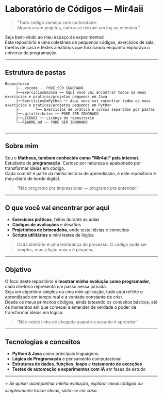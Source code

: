 # **Laboratório de Códigos — Mir4aii**

> “Todo código começa com curiosidade.  
> Alguns viram projetos, outros só deixam um log na memória.”  

Seja bem-vindo ao meu espaço de experimentos!  
Este repositório é uma coletânea de pequenos códigos, exercícios de sala, tarefas de casa e testes aleatórios que fui criando enquanto explorava o universo da programação.

---
## Estrutura de pastas
```
Repositorio
     ├──.vscode ── PODE SER IGNORADO
     ├──ExerciciosEmJava ── Aqui voce vai encontrar todos os meus exercicios e praticas/projetos pequenos em Java
     ├──ExerciciosEmPython ── Aqui voce vai encontrar todos os meus exercicios e praticas/projetos pequenos em Python
     ├        └── Exercicios de pratica e cursos separados por pastas.
     ├──.gitattributes ── PODE SER IGNORADO
     ├──LICENSE ── Licença do repositorio
     └──README.md ── PODE SER IGNORADO
 
```

---
##  Sobre mim

Sou o **Matheus, tambem conhecido como "MIr4aii" pela internet**. Estudante de **programação**. Curioso por natureza e apaixonado por transformar ideias em código.  
Cada commit é parte da minha história de aprendizado, e este repositório é meu diário de bordo digital.

> “Não programo pra impressionar — programo pra entender.”
---

##  O que você vai encontrar por aqui

-  **Exercícios práticos**, feitos durante as aulas  
-  **Códigos de avaliações** e desafios  
-  **Projetinhos de brincadeira**, onde testei ideias e conceitos  
-  **Scripts utilitários** e mini testes de lógica  

> Cada diretório é uma lembrança do processo. O código pode ser simples, mas a lição nunca é pequena.

---

##  Objetivo

O foco deste repositório é **mostrar minha evolução como programador**, cada diretório representa um passo nessa jornada.  
Seja um algoritmo simples ou uma mini aplicação, tudo aqui reflete o aprendizado em tempo real e a vontade constante de criar.  
Desde os meus primeiros códigos, ainda tateando os conceitos básicos, até os momentos em que comecei a entender de verdade o poder de transformar ideias em lógica.  

> “Não existe linha de chegada quando o assunto é aprender.”

---

##  Tecnologias e conceitos

- **Python & Java** como principais linguagens.
- **Lógica de Programação** e pensamento computacional  
- **Estruturas de dados**, **funções**, **loops** e **tratamento de exceções**  
- **Testes de automação e experimentos com IA** em fases de estudo  

---

⭐ *Se quiser acompanhar minha evolução, explorar meus códigos ou simplesmente trocar ideias, sinta-se em casa.*  
